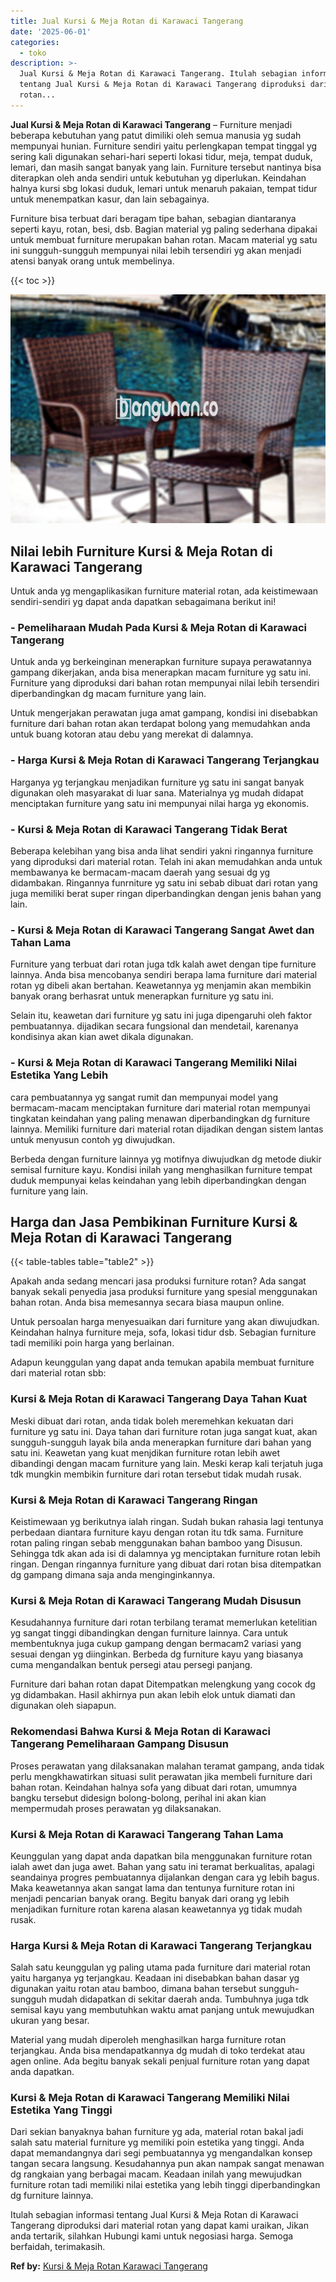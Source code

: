 ```yaml
---
title: Jual Kursi & Meja Rotan di Karawaci Tangerang
date: '2025-06-01'
categories:
  - toko
description: >-
  Jual Kursi & Meja Rotan di Karawaci Tangerang. Itulah sebagian informasi
  tentang Jual Kursi & Meja Rotan di Karawaci Tangerang diproduksi dari material
  rotan...
---
```


**Jual Kursi & Meja Rotan di Karawaci Tangerang** – Furniture menjadi beberapa kebutuhan yang patut dimiliki oleh semua manusia yg sudah mempunyai hunian. Furniture sendiri yaitu perlengkapan tempat tinggal yg sering kali digunakan sehari-hari seperti lokasi tidur, meja, tempat duduk, lemari, dan masih sangat banyak yang lain. Furniture tersebut nantinya bisa diterapkan oleh anda sendiri untuk kebutuhan yg diperlukan. Keindahan halnya kursi sbg lokasi duduk, lemari untuk menaruh pakaian, tempat tidur untuk menempatkan kasur, dan lain sebagainya.

Furniture bisa terbuat dari beragam tipe bahan, sebagian diantaranya seperti kayu, rotan, besi, dsb. Bagian material yg paling sederhana dipakai untuk membuat furniture merupakan bahan rotan. Macam material yg satu ini sungguh-sungguh mempunyai nilai lebih tersendiri yg akan menjadi atensi banyak orang untuk membelinya.

{{< toc >}}

![Jual Kursi & Meja Rotan di Karawaci Tangerang](/images/kursi-meja-rotan-murah43.png)

## Nilai lebih Furniture Kursi & Meja Rotan di Karawaci Tangerang

Untuk anda yg mengaplikasikan furniture material rotan, ada keistimewaan sendiri-sendiri yg dapat anda dapatkan sebagaimana berikut ini!

### \- Pemeliharaan Mudah Pada Kursi & Meja Rotan di Karawaci Tangerang

Untuk anda yg berkeinginan menerapkan furniture supaya perawatannya gampang dikerjakan, anda bisa menerapkan macam furniture yg satu ini. Furniture yang diproduksi dari bahan rotan mempunyai nilai lebih tersendiri diperbandingkan dg macam furniture yang lain.

Untuk mengerjakan perawatan juga amat gampang, kondisi ini disebabkan furniture dari bahan rotan akan terdapat bolong yang memudahkan anda untuk buang kotoran atau debu yang merekat di dalamnya.

### \- Harga Kursi & Meja Rotan di Karawaci Tangerang Terjangkau

Harganya yg terjangkau menjadikan furniture yg satu ini sangat banyak digunakan oleh masyarakat di luar sana. Materialnya yg mudah didapat menciptakan furniture yang satu ini mempunyai nilai harga yg ekonomis.

### \- Kursi & Meja Rotan di Karawaci Tangerang Tidak Berat

Beberapa kelebihan yang bisa anda lihat sendiri yakni ringannya furniture yang diproduksi dari material rotan. Telah ini akan memudahkan anda untuk membawanya ke bermacam-macam daerah yang sesuai dg yg didambakan. Ringannya funrniture yg satu ini sebab dibuat dari rotan yang juga memiliki berat super ringan diperbandingkan dengan jenis bahan yang lain.

### \- Kursi & Meja Rotan di Karawaci Tangerang Sangat Awet dan Tahan Lama

Furniture yang terbuat dari rotan juga tdk kalah awet dengan tipe furniture lainnya. Anda bisa mencobanya sendiri berapa lama furniture dari material rotan yg dibeli akan bertahan. Keawetannya yg menjamin akan membikin banyak orang berhasrat untuk menerapkan furniture yg satu ini.

Selain itu, keawetan dari furniture yg satu ini juga dipengaruhi oleh faktor pembuatannya. dijadikan secara fungsional dan mendetail, karenanya kondisinya akan kian awet dikala digunakan.

### \- Kursi & Meja Rotan di Karawaci Tangerang Memiliki Nilai Estetika Yang Lebih

cara pembuatannya yg sangat rumit dan mempunyai model yang bermacam-macam menciptakan furniture dari material rotan mempunyai tingkatan keindahan yang paling menawan diperbandingkan dg furniture lainnya. Memiliki furniture dari material rotan dijadikan dengan sistem lantas untuk menyusun contoh yg diwujudkan.

Berbeda dengan furniture lainnya yg motifnya diwujudkan dg metode diukir semisal furniture kayu. Kondisi inilah yang menghasilkan furniture tempat duduk mempunyai kelas keindahan yang lebih diperbandingkan dengan furniture yang lain.

## Harga dan Jasa Pembikinan Furniture Kursi & Meja Rotan di Karawaci Tangerang

{{< table-tables table="table2" >}}

Apakah anda sedang mencari jasa produksi furniture rotan? Ada sangat banyak sekali penyedia jasa produksi furniture yang spesial menggunakan bahan rotan. Anda bisa memesannya secara biasa maupun online.

Untuk persoalan harga menyesuaikan dari furniture yang akan diwujudkan. Keindahan halnya furniture meja, sofa, lokasi tidur dsb. Sebagian furniture tadi memiliki poin harga yang berlainan.

Adapun keunggulan yang dapat anda temukan apabila membuat furniture dari material rotan sbb:

### Kursi & Meja Rotan di Karawaci Tangerang Daya Tahan Kuat

Meski dibuat dari rotan, anda tidak boleh meremehkan kekuatan dari furniture yg satu ini. Daya tahan dari furniture rotan juga sangat kuat, akan sungguh-sungguh layak bila anda menerapkan furniture dari bahan yang satu ini. Keawetan yang kuat menjdikan furniture rotan lebih awet dibandingi dengan macam furniture yang lain. Meski kerap kali terjatuh juga tdk mungkin membikin furniture dari rotan tersebut tidak mudah rusak.

### Kursi & Meja Rotan di Karawaci Tangerang Ringan

Keistimewaan yg berikutnya ialah ringan. Sudah bukan rahasia lagi tentunya perbedaan diantara furniture kayu dengan rotan itu tdk sama. Furniture rotan paling ringan sebab menggunakan bahan bamboo yang Disusun. Sehingga tdk akan ada isi di dalamnya yg menciptakan furniture rotan lebih ringan. Dengan ringannya furniture yang dibuat dari rotan bisa ditempatkan dg gampang dimana saja anda menginginkannya.

### Kursi & Meja Rotan di Karawaci Tangerang Mudah Disusun

Kesudahannya furniture dari rotan terbilang teramat memerlukan ketelitian yg sangat tinggi dibandingkan dengan furniture lainnya. Cara untuk membentuknya juga cukup gampang dengan bermacam2 variasi yang sesuai dengan yg diinginkan. Berbeda dg furniture kayu yang biasanya cuma mengandalkan bentuk persegi atau persegi panjang.

Furniture dari bahan rotan dapat Ditempatkan melengkung yang cocok dg yg didambakan. Hasil akhirnya pun akan lebih elok untuk diamati dan digunakan oleh siapapun.

### Rekomendasi Bahwa Kursi & Meja Rotan di Karawaci Tangerang Pemeliharaan Gampang Disusun

Proses perawatan yang dilaksanakan malahan teramat gampang, anda tidak perlu mengkhawatirkan situasi sulit perawatan jika membeli furniture dari bahan rotan. Keindahan halnya sofa yang dibuat dari rotan, umumnya bangku tersebut didesign bolong-bolong, perihal ini akan kian mempermudah proses perawatan yg dilaksanakan.

### Kursi & Meja Rotan di Karawaci Tangerang Tahan Lama

Keunggulan yang dapat anda dapatkan bila menggunakan furniture rotan ialah awet dan juga awet. Bahan yang satu ini teramat berkualitas, apalagi seandainya progres pembuatannya dijalankan dengan cara yg lebih bagus. Maka keawetannya akan sangat lama dan tentunya furniture rotan ini menjadi pencarian banyak orang. Begitu banyak dari orang yg lebih menjadikan furniture rotan karena alasan keawetannya yg tidak mudah rusak.

### Harga Kursi & Meja Rotan di Karawaci Tangerang Terjangkau

Salah satu keunggulan yg paling utama pada furniture dari material rotan yaitu harganya yg terjangkau. Keadaan ini disebabkan bahan dasar yg digunakan yaitu rotan atau bamboo, dimana bahan tersebut sungguh-sungguh mudah didapatkan di sekitar daerah anda. Tumbuhnya juga tdk semisal kayu yang membutuhkan waktu amat panjang untuk mewujudkan ukuran yang besar.

Material yang mudah diperoleh menghasilkan harga furniture rotan terjangkau. Anda bisa mendapatkannya dg mudah di toko terdekat atau agen online. Ada begitu banyak sekali penjual furniture rotan yang dapat anda dapatkan.

### Kursi & Meja Rotan di Karawaci Tangerang Memiliki Nilai Estetika Yang Tinggi

Dari sekian banyaknya bahan furniture yg ada, material rotan bakal jadi salah satu material furniture yg memiliki poin estetika yang tinggi. Anda dapat memandangnya dari segi pembuatannya yg mengandalkan konsep tangan secara langsung. Kesudahannya pun akan nampak sangat menawan dg rangkaian yang berbagai macam. Keadaan inilah yang mewujudkan furniture rotan tadi memiliki nilai estetika yang lebih tinggi diperbandingkan dg furniture lainnya.

Itulah sebagian informasi tentang Jual Kursi & Meja Rotan di Karawaci Tangerang diproduksi dari material rotan yang dapat kami uraikan, Jikan anda tertarik, silahkan Hubungi kami untuk negosiasi harga. Semoga berfaidah, terimakasih.

**Ref by:** [Kursi & Meja Rotan Karawaci Tangerang](https://id.wikipedia.org/wiki/Kursi)
